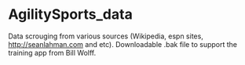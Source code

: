 # AgilitySports_data
Data scrouging from various sources (Wikipedia, espn sites, http://seanlahman.com and etc).  Downloadable .bak file to support the training app from Bill Wolff.
